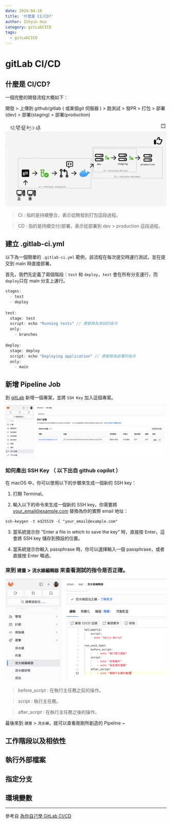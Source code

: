 ```yaml
---
date: 2024-04-18
title: '什麼是 CI/CD?'
author: Zihyin Hsu
category: gitLabCICD
tags:
  - gitLabCICD
---
```


# gitLab CI/CD

## 什麼是 CI/CD?

一個完整的開發流程大概如下：

開發 > 上傳到 github/gitlab ( 或某個git 伺服器 ) > 跑測試 > 發PR > 打包 > 部署(dev) > 部署(staging) > 部署(production)

![完整的開發流程](./img/developmentProcess.png)

> CI : 指的是持續整合，表示從開發到打包這段過程。

> CD : 指的是持續交付/部署，表示從部署到 dev > production 這段過程。

## 建立 .gitlab-ci.yml

以下為一個簡單的 `.gitlab-ci.yml` 範例，該流程在每次提交時運行測試，並在提交到 main 時直接部署。

首先，我們先定義了兩個階段：`test` 和 `deploy`，`test` 會在所有分支運行，而 `deploy`只在 main 分支上運行。

```js
stages:
  - test
  - deploy

test:
  stage: test
  script: echo "Running tests" // 應替換為測試的指令
  only:
    - branches

deploy:
  stage: deploy
  script: echo "Deploying application" // 應替換為部署的指令
  only:
    - main
```

## 新增 Pipeline Job

到 [gitLab](https://about.gitlab.com/) 新增一個專案，並將 `SSH Key` 加入這個專案。

![SSH](./img/SSH.png)

### 如何產出 SSH Key （ 以下出自 github copilot ）

在 macOS 中，你可以使用以下的步驟來生成一個新的 SSH key：

1. 打開 Terminal。

2. 輸入以下的命令來生成一個新的 SSH key。你需要將 your_email@example.com 替換為你的實際 email 地址：

```md
ssh-keygen -t ed25519 -C "your_email@example.com"
```

3. 當系統提示你 "Enter a file in which to save the key" 時，直接按 Enter。這會將 SSH key 儲存到預設的位置。

4. 當系統提示你輸入 passphrase 時，你可以選擇輸入一個 passphrase，或者直接按 Enter 略過。

### 來到 `建置` > `流水線編輯器` 來查看測試的指令是否正確。

![piplineTest](./img/piplineTest.png)

> before_script : 在執行主任務之前的操作。

> script : 執行主任務。

> after_script : 在執行主任務之後的操作。

最後來到 `建置` > `流水線`，就可以查看剛剛所創造的 Pipeline ~

## 工作階段以及相依性

## 執行外部檔案

## 指定分支

## 環境變數

---

參考自 [為你自己學 GitLab CI/CD](https://www.youtube.com/watch?v=zCFFot5HnEw&list=PLBd8JGCAcUAEwyH2kT1wW2BUmcSPQzGcu&index=2)
